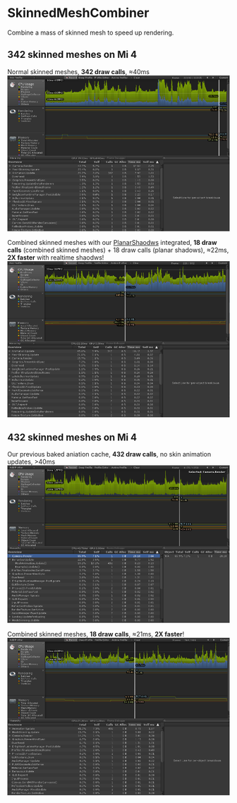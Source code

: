 # SkinnedMeshCombiner
Combine a mass of skinned mesh to speed up rendering.

## 342 skinned meshes on Mi 4

Normal skinned meshes, **342 draw calls**, ≈40ms  
<img src="https://raw.githubusercontent.com/HRGame/SkinnedMeshCombiner/master/Profile/Profiling342SeperateSkinnedMeshes.png" width="640" />

Combined skinned meshes with our [PlanarShaodws](https://github.com/HRGame/PlanarShadows) integrated, **18 draw calls** (combined skinned meshes) + 18 draw calls (planar shadows), ≈22ms, **2X faster** with realtime shaodws!  
<img src="https://raw.githubusercontent.com/HRGame/SkinnedMeshCombiner/master/Profile/Profiling342CombinedSkinnedMeshesWithPlanarShadows.png" width="640" />

## 432 skinned meshes on Mi 4

Our previous baked aniation cache, **432 draw calls**, no skin animation updates, >40ms  
<img src="https://raw.githubusercontent.com/HRGame/SkinnedMeshCombiner/master/Profile/Profiling432MeshAnimationCache.png" width="640" />

Combined skinned meshes, **18 draw calls**, ≈21ms, **2X faster**!  
<img src="https://raw.githubusercontent.com/HRGame/SkinnedMeshCombiner/master/Profile/Profiling432CombinedSkinnedMeshes.png" width="640" />
